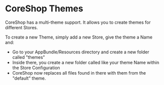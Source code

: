 # CoreShop Themes

CoreShop has a multi-theme support. It allows you to create themes for different Stores.

To create a new Theme, simply add a new Store, give the theme a Name and:

 - Go to your AppBundle/Resources directory and create a new folder called "themes"
 - Inside there, you create a new folder called like your theme Name within the Store Configuration
 - CoreShop now replaces all files found in there with them from the "default" theme.
